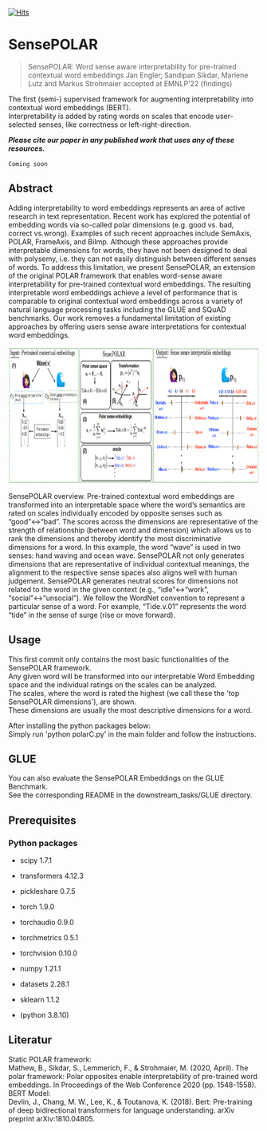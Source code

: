 [![Hits](https://hits.seeyoufarm.com/api/count/incr/badge.svg?url=https%3A%2F%2Fgithub.com%2FJanEnglerRWTH%2FSensePOLAR&count_bg=%2379C83D&title_bg=%23555555&icon=&icon_color=%23E7E7E7&title=hits&edge_flat=false)](https://hits.seeyoufarm.com)
# SensePOLAR
> SensePOLAR: Word sense aware interpretability for pre-trained contextual word embeddings Jan Engler, Sandipan Sikdar, Marlene Lutz and Markus Strohmaier accepted at EMNLP'22 (findings)

The first (semi-) supervised framework for augmenting interpretability into contextual word embeddings (BERT).  
Interpretability is added by rating words on scales that encode user-selected senses, like correctness or left-right-direction.

***Please cite our paper in any published work that uses any of these resources.***
~~~
Coming soon
~~~

## Abstract
Adding interpretability to word embeddings represents an area of active research in text representation. Recent work has explored the potential of embedding words via so-called polar dimensions (e.g. good vs. bad, correct vs.wrong). Examples of such recent approaches include SemAxis, POLAR, FrameAxis, and BiImp. Although these approaches provide interpretable dimensions for words, they have not been designed to deal with polysemy, i.e. they can not easily distinguish between different senses of words. To address this limitation, we present SensePOLAR, an extension of the original POLAR framework that enables word-sense aware interpretability for pre-trained contextual word embeddings. The resulting interpretable word embeddings achieve a level of performance that is comparable to original contextual word embeddings across a variety of natural language processing tasks including the GLUE and SQuAD benchmarks. Our work removes a fundamental limitation of existing
approaches by offering users sense aware interpretations for contextual word embeddings.

<p align="center"><img src="./sensepolar.png" width="800" height="275"></p>

SensePOLAR overview. Pre-trained contextual word embeddings are transformed into an interpretable
space where the word’s semantics are rated on scales individually encoded by opposite senses such as “good”↔“bad”.
The scores across the dimensions are representative of the strength of relationship (between word and dimension)
which allows us to rank the dimensions and thereby identify the most discriminative dimensions for a word. In this
example, the word “wave” is used in two senses: hand waving and ocean wave. SensePOLAR not only generates
dimensions that are representative of individual contextual meanings, the alignment to the respective sense spaces
also aligns well with human judgement. SensePOLAR generates neutral scores for dimensions not related to the
word in the given context (e.g., “idle”↔“work”, “social”↔“unsocial”). We follow the WordNet convention to
represent a particular sense of a word. For example, “Tide.v.01” represents the word “tide” in the sense of surge
(rise or move forward).


## Usage
This first commit only contains the most basic functionalities of the SensePOLAR framework.  
Any given word will be transformed into our interpretable Word Embedding space and the individual ratings on the scales can be analyzed.  
The scales, where the word is rated the highest (we call these the 'top SensePOLAR dimensions'), are shown.  
These dimensions are usually the most descriptive dimensions for a word.  

After installing the python packages below:  
Simply run 'python polarC.py' in the main folder and follow the instructions.


## GLUE
You can also evaluate the SensePOLAR Embeddings on the GLUE Benchmark.  
See the corresponding README in the downstream_tasks/GLUE directory.

## Prerequisites
### Python packages
* scipy 1.7.1
* transformers 4.12.3
* pickleshare 0.7.5
* torch 1.9.0
* torchaudio 0.9.0
* torchmetrics 0.5.1
* torchvision 0.10.0
* numpy 1.21.1
* datasets 2.28.1
* sklearn 1.1.2

* (python 3.8.10)



## Literatur
Static POLAR framework:  
Mathew, B., Sikdar, S., Lemmerich, F., & Strohmaier, M. (2020, April). The polar framework: Polar opposites enable interpretability of pre-trained word embeddings. In Proceedings of the Web Conference 2020 (pp. 1548-1558).
BERT Model:  
Devlin, J., Chang, M. W., Lee, K., & Toutanova, K. (2018). Bert: Pre-training of deep bidirectional transformers for language understanding. arXiv preprint arXiv:1810.04805.

